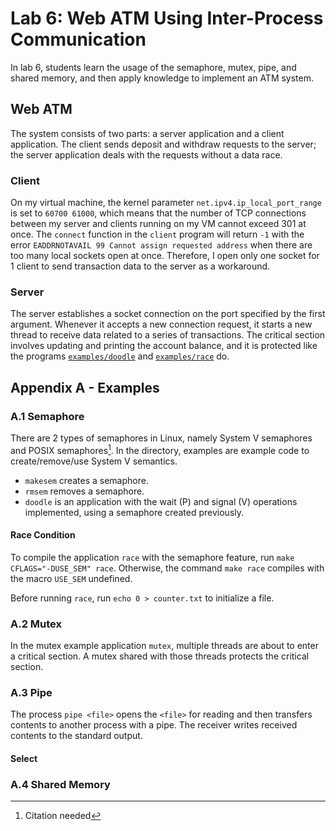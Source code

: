 # Lab 6: Web ATM Using Inter-Process Communication

In lab 6, students learn the usage of the semaphore, mutex, pipe, and shared memory, and then apply knowledge to implement an ATM system.

## Web ATM

The system consists of two parts: a server application and a client application. The client sends deposit and withdraw requests to the server; the server application deals with the requests without a data race.

### Client

On my virtual machine, the kernel parameter `net.ipv4.ip_local_port_range` is set to `60700 61000`, which means that the number of TCP connections between my server and clients running on my VM cannot exceed 301 at once. The `connect` function in the `client` program will return `-1` with the error `EADDRNOTAVAIL 99 Cannot assign requested address` when there are too many local sockets open at once. Therefore, I open only one socket for 1 client to send transaction data to the server as a workaround.

### Server

The server establishes a socket connection on the port specified by the first argument. Whenever it accepts a new connection request, it starts a new thread to receive data related to a series of transactions. The critical section involves updating and printing the account balance, and it is protected like the programs [`examples/doodle`](./examples/doodle.c) and [`examples/race`](./examples/race.c) do.

## Appendix A - Examples

### A.1 Semaphore

There are 2 types of semaphores in Linux, namely System V semaphores and POSIX semaphores[^semaphore-type]. In the directory, examples are example code to create/remove/use System V semantics.

[^semaphore-type]: Citation needed

- `makesem` creates a semaphore.
- `rmsem` removes a semaphore.
- `doodle` is an application with the wait (P) and signal (V) operations implemented, using a semaphore created previously.

#### Race Condition

To compile the application `race` with the semaphore feature, run `make CFLAGS="-DUSE_SEM" race`. Otherwise, the command `make race` compiles with the macro `USE_SEM` undefined.

Before running `race`, run `echo 0 > counter.txt` to initialize a file.

### A.2 Mutex

In the mutex example application `mutex`, multiple threads are about to enter a critical section. A mutex shared with those threads protects the critical section.

### A.3 Pipe

The process `pipe <file>` opens the `<file>` for reading and then transfers contents to another process with a pipe. The receiver writes received contents to the standard output.

#### Select

### A.4 Shared Memory
